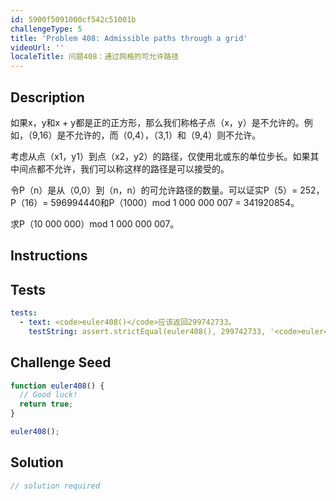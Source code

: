 ```yaml
---
id: 5900f5091000cf542c51001b
challengeType: 5
title: 'Problem 408: Admissible paths through a grid'
videoUrl: ''
localeTitle: 问题408：通过网格的可允许路径
---
```


## Description
<section id="description">如果x，y和x + y都是正的正方形，那么我们称格子点（x，y）是不允许的。例如，（9,16）是不允许的，而（0,4），（3,1）和（9,4）则不允许。 <p>考虑从点（x1，y1）到点（x2，y2）的路径，仅使用北或东的单位步长。如果其中间点都不允许，我们可以称这样的路径是可以接受的。 </p><p>令P（n）是从（0,0）到（n，n）的可允许路径的数量。可以证实P（5）= 252，P（16）= 596994440和P（1000）mod 1 000 000 007 = 341920854。 </p><p>求P（10 000 000）mod 1 000 000 007。 </p></section>

## Instructions
<section id="instructions">
</section>

## Tests
<section id='tests'>

```yml
tests:
  - text: <code>euler408()</code>应该返回299742733。
    testString: assert.strictEqual(euler408(), 299742733, '<code>euler408()</code> should return 299742733.');

```

</section>

## Challenge Seed
<section id='challengeSeed'>

<div id='js-seed'>

```js
function euler408() {
  // Good luck!
  return true;
}

euler408();

```

</div>



</section>

## Solution
<section id='solution'>

```js
// solution required
```
</section>
